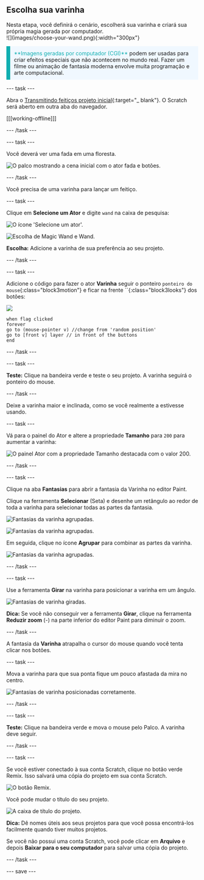 ## Escolha sua varinha

<div style="display: flex; flex-wrap: wrap">
<div style="flex-basis: 200px; flex-grow: 1; margin-right: 15px;">
Nesta etapa, você definirá o cenário, escolherá sua varinha e criará sua própria magia gerada por computador.
  
</div>
<div>
![](images/choose-your-wand.png){:width="300px"}
</div>
</div>

<p style="border-left: solid; border-width:10px; border-color: #0faeb0; background-color: aliceblue; padding: 10px;">
<span style="color: #0faeb0">**Imagens geradas por computador (CGI)**</span> podem ser usadas para criar efeitos especiais que não acontecem no mundo real. Fazer um filme ou animação de fantasia moderna envolve muita programação e arte computacional.
</p>

--- task ---

Abra o [Transmitindo feitiços projeto inicial](https://scratch.mit.edu/projects/518441891/editor){:target="_ blank"}. O Scratch será aberto em outra aba do navegador.

[[[working-offline]]]

--- /task ---

--- task ---

Você deverá ver uma fada em uma floresta.

![O palco mostrando a cena inicial com o ator fada e botões.](images/starter-project.png)

--- /task ---

Você precisa de uma varinha para lançar um feitiço.

--- task ---

Clique em **Selecione um Ator** e digite `wand` na caixa de pesquisa:

![O ícone 'Selecione um ator'.](images/choose-a-sprite.png)

![Escolha de Magic Wand e Wand.](images/wand-sprite-options.png)

**Escolha:** Adicione a varinha de sua preferência ao seu projeto.

--- /task ---

--- task ---

Adicione o código para fazer o ator **Varinha** seguir o ponteiro `ponteiro do mouse`{:class="block3motion"} e ficar na frente ``{:class="block3looks"} dos botões:

![](images/wand-sprite-icon.png)

```blocks3
when flag clicked
forever
go to (mouse-pointer v) //change from 'random position'     
go to [front v] layer // in front of the buttons
end
```

--- /task ---

--- task ---

**Teste:** Clique na bandeira verde e teste o seu projeto. A varinha seguirá o ponteiro do mouse.

--- /task ---

Deixe a varinha maior e inclinada, como se você realmente a estivesse usando.

--- task ---

Vá para o painel do Ator e altere a propriedade **Tamanho** para `200` para aumentar a varinha:

![O painel Ator com a propriedade Tamanho destacada com o valor 200.](images/size-property.png)

--- /task ---

--- task ---

Clique na aba **Fantasias** para abrir a fantasia da Varinha no editor Paint.

Clique na ferramenta **Selecionar** (Seta) e desenhe um retângulo ao redor de toda a varinha para selecionar todas as partes da fantasia.

![Fantasias da varinha agrupadas.](images/the-select-tool.png)

![Fantasias da varinha agrupadas.](images/grouped-costumes.png)

Em seguida, clique no ícone **Agrupar** para combinar as partes da varinha.

![Fantasias da varinha agrupadas.](images/group-icon.png)

--- /task ---

--- task ---

Use a ferramenta **Girar** na varinha para posicionar a varinha em um ângulo.

![Fantasias de varinha giradas.](images/rotated-wands.png)

**Dica:** Se você não conseguir ver a ferramenta **Girar**, clique na ferramenta **Reduzir zoom** (-) na parte inferior do editor Paint para diminuir o zoom.

--- /task ---

A fantasia da **Varinha** atrapalha o cursor do mouse quando você tenta clicar nos botões.

--- task ---

Mova a varinha para que sua ponta fique um pouco afastada da mira no centro.

![Fantasias de varinha posicionadas corretamente.](images/positioned-wands.png)

--- /task ---

--- task ---

**Teste:** Clique na bandeira verde e mova o mouse pelo Palco. A varinha deve seguir.

--- /task ---

--- task ---

Se você estiver conectado à sua conta Scratch, clique no botão verde Remix. Isso salvará uma cópia do projeto em sua conta Scratch.

![O botão Remix.](images/remix-button.png)

Você pode mudar o título do seu projeto.

![A caixa de título do projeto.](images/project-name.png)

**Dica:** Dê nomes úteis aos seus projetos para que você possa encontrá-los facilmente quando tiver muitos projetos.

Se você não possui uma conta Scratch, você pode clicar em **Arquivo** e depois **Baixar para o seu computador** para salvar uma cópia do projeto.

--- /task ---

--- save ---
